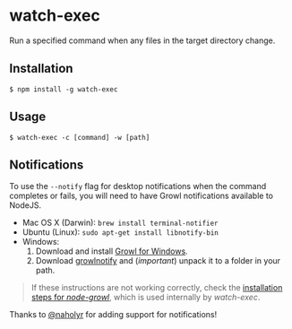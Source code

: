 # watch-exec

Run a specified command when any files in the target directory change.

## Installation

```
$ npm install -g watch-exec
```

## Usage

```
$ watch-exec -c [command] -w [path]
```

## Notifications

To use the `--notify` flag for desktop notifications when the command completes or fails, you will need to have Growl notifications available to NodeJS.

* Mac OS X (Darwin): `brew install terminal-notifier`
* Ubuntu (Linux): `sudo apt-get install libnotify-bin`
* Windows:
	1. Download and install [Growl for Windows](http://www.growlforwindows.com/gfw/default.aspx).
	2. Download [growlnotify](http://www.growlforwindows.com/gfw/help/growlnotify.aspx) and (*important*) unpack it to a folder in your path.

> If these instructions are not working correctly, check the [installation steps for *node-growl*](https://github.com/tj/node-growl#installation), which is used internally by *watch-exec*.

Thanks to [@naholyr](https://twitter.com/naholyr) for adding support for notifications!
